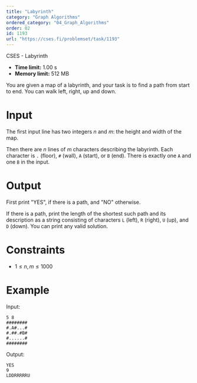 ```yaml
---
title: "Labyrinth"
category: "Graph Algorithms"
ordered_category: "04_Graph_Algorithms"
order: 02
id: 1193
url: "https://cses.fi/problemset/task/1193"
---
```


CSES - Labyrinth

  * **Time limit:** 1.00 s
  * **Memory limit:** 512 MB

You are given a map of a labyrinth, and your task is to find a path from start
to end. You can walk left, right, up and down.

# Input

The first input line has two integers $n$ and $m$: the height and width of the
map.

Then there are $n$ lines of $m$ characters describing the labyrinth. Each
character is `.` (floor), `#` (wall), `A` (start), or `B` (end). There is
exactly one `A` and one `B` in the input.

# Output

First print "YES", if there is a path, and "NO" otherwise.

If there is a path, print the length of the shortest such path and its
description as a string consisting of characters `L` (left), `R` (right), `U`
(up), and `D` (down). You can print any valid solution.

# Constraints

  * $1 \le n,m \le 1000$

# Example

Input:

    
    
    5 8
    ########
    #.A#...#
    #.##.#B#
    #......#
    ########
    

Output:

    
    
    YES
    9
    LDDRRRRRU
    


